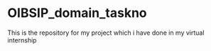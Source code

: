# OIBSIP_domain_taskno
This is the repository for my project which i have done in my virtual internship

